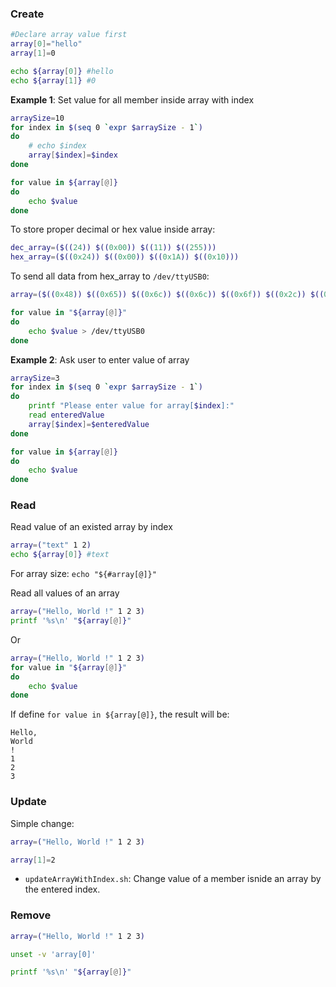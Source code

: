 ### Create

```sh
#Declare array value first
array[0]="hello"
array[1]=0

echo ${array[0]} #hello
echo ${array[1]} #0
```

**Example 1**: Set value for all member inside array with index
```sh
arraySize=10
for index in $(seq 0 `expr $arraySize - 1`)
do
    # echo $index
    array[$index]=$index
done

for value in ${array[@]}
do
    echo $value
done
```
To store proper decimal or hex value inside array:
```sh
dec_array=($((24)) $((0x00)) $((11)) $((255)))
hex_array=($((0x24)) $((0x00)) $((0x1A)) $((0x10)))
```
To send all data from hex_array to ``/dev/ttyUSB0``:

```sh
array=($((0x48)) $((0x65)) $((0x6c)) $((0x6c)) $((0x6f)) $((0x2c)) $((0x20)) $((0x57)) $((0x6f)) $((0x72)) $((0x6c)) $((0x64)) $((0x20)) $((0x21)))

for value in "${array[@]}"
do
    echo $value > /dev/ttyUSB0
done
```
**Example 2**: Ask user to enter value of array
```sh
arraySize=3
for index in $(seq 0 `expr $arraySize - 1`)
do
    printf "Please enter value for array[$index]:"
    read enteredValue
    array[$index]=$enteredValue
done

for value in ${array[@]}
do
    echo $value
done
```
### Read

Read value of an existed array by index

```sh
array=("text" 1 2)
echo ${array[0]} #text
```

For array size: ``echo "${#array[@]}"``

Read all values of an array

```sh
array=("Hello, World !" 1 2 3)
printf '%s\n' "${array[@]}"
```
Or
```sh
array=("Hello, World !" 1 2 3)
for value in "${array[@]}"
do
    echo $value
done
```

If define ``for value in ${array[@]}``, the result will be:

```
Hello,
World
!
1
2
3
```
### Update

Simple change:

```sh
array=("Hello, World !" 1 2 3)

array[1]=2
```

* ``updateArrayWithIndex.sh``: Change value of a member isnide an array by the entered index.

### Remove

```sh
array=("Hello, World !" 1 2 3)

unset -v 'array[0]'

printf '%s\n' "${array[@]}"
```